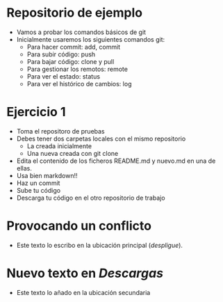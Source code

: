 # Repositorio de ejemplo

- Vamos a probar los comandos básicos de git
- Inicialmente usaremos los siguientes comandos git:
    - Para hacer commit: add, commit
    - Para subir código: push
    - Para bajar código: clone y pull
    - Para gestionar los remotos: remote
    - Para ver el estado: status
    - Para ver el histórico de cambios: log

# Ejercicio 1 

- Toma el repositoro de pruebas
- Debes tener dos carpetas locales con el mismo repositorio
    - La creada inicialmente
    - Una nueva creada con git clone
- Edita el contenido de los ficheros README.md y nuevo.md en una de ellas.
- Usa bien markdown!!
- Haz un commit
- Sube tu código
- Descarga tu código en el otro repositorio de trabajo

# Provocando un conflicto

- Este texto lo escribo en la ubicación principal (*despligue*).

# Nuevo texto en *Descargas*

- Este texto lo añado en la ubicación secundaria

